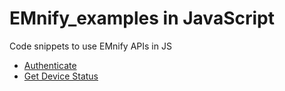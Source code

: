# EMnify_examples in JavaScript
Code snippets to use EMnify APIs in JS

- [Authenticate](Authenticate_app_token)
- [Get Device Status](Get_Device_Status)
